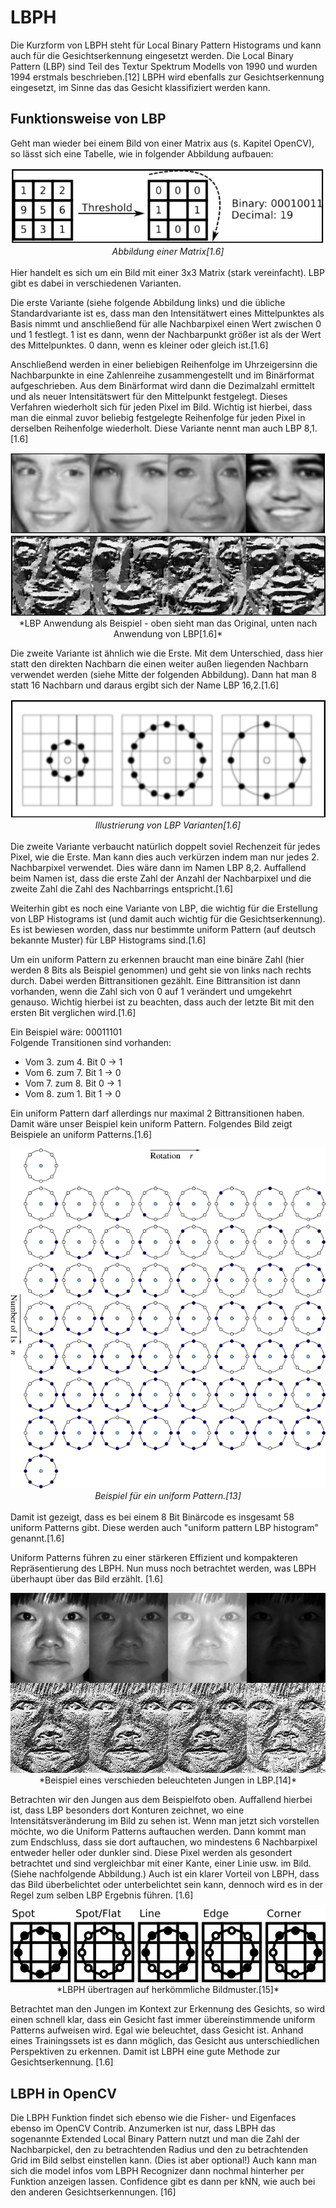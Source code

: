 # LBPH
Die Kurzform von LBPH steht für Local Binary Pattern Histograms und kann auch für die Gesichtserkennung eingesetzt werden. Die Local Binary Pattern (LBP) sind Teil des Textur Spektrum Modells von 1990 und wurden 1994 erstmals beschrieben.[12] LBPH wird ebenfalls zur Gesichtserkennung eingesetzt, im Sinne das das Gesicht klassifiziert werden kann.

## Funktionsweise von LBP
Geht man wieder bei einem Bild von einer Matrix aus (s. Kapitel OpenCV), so lässt sich eine Tabelle, wie in folgender Abbildung aufbauen:
<br><center><img src="../../assets/lbpmatrix.png">
<br>*Abbildung einer Matrix[1.6]*</center><br>
Hier handelt es sich um ein Bild mit einer 3x3 Matrix (stark vereinfacht). LBP gibt es dabei in verschiedenen Varianten.

Die erste Variante (siehe folgende Abbildung links) und die übliche Standardvariante ist es, dass man den Intensitätwert eines Mittelpunktes als Basis nimmt und anschließend für alle Nachbarpixel einen Wert zwischen 0 und 1 festlegt. 1 ist es dann, wenn der Nachbarpunkt größer ist als der Wert des Mittelpunktes. 0 dann, wenn es kleiner oder gleich ist.[1.6]

Anschließend werden in einer beliebigen Reihenfolge im Uhrzeigersinn die Nachbarpunkte in eine Zahlenreihe zusammengestellt und im Binärformat aufgeschrieben. Aus dem Binärformat wird dann die Dezimalzahl ermittelt und als neuer Intensitätswert für den Mittelpunkt festgelegt. Dieses Verfahren wiederholt sich für jeden Pixel im Bild. Wichtig ist hierbei, dass man die einmal zuvor beliebig festgelegte Reihenfolge für jeden Pixel in derselben Reihenfolge wiederholt. Diese Variante nennt man auch LBP 8,1.[1.6]

<center><img src="../../assets/imgnormal.png"><br>
<img src="../../assets/imglbp.png"><br>
*LBP Anwendung als Beispiel - oben sieht man das Original, unten nach Anwendung von LBP[1.6]*</center>

Die zweite Variante ist ähnlich wie die Erste. Mit dem Unterschied, dass hier statt den direkten Nachbarn die einen weiter außen liegenden Nachbarn verwendet werden (siehe Mitte der folgenden Abbildung). Dann hat man 8 statt 16 Nachbarn und daraus ergibt sich der Name LBP 16,2.[1.6]
<br><center><img src="../../assets/lbpvariants.png">
<br>*Illustrierung von LBP Varianten[1.6]*</center><br>
Die zweite Variante verbaucht natürlich doppelt soviel Rechenzeit für jedes Pixel, wie die Erste. Man kann dies auch verkürzen indem man nur jedes 2. Nachbarpixel verwendet. Dies wäre dann im Namen LBP 8,2. Auffallend beim Namen ist, dass die erste Zahl der Anzahl der Nachbarpixel und die zweite Zahl die Zahl des Nachbarrings entspricht.[1.6]

Weiterhin gibt es noch eine Variante von LBP, die wichtig für die Erstellung von LBP Histograms ist (und damit auch wichtig für die Gesichtserkennung). Es ist bewiesen worden, dass nur bestimmte uniform Pattern (auf deutsch bekannte Muster) für LBP Histograms sind.[1.6]

Um ein uniform Pattern zu erkennen braucht man eine binäre Zahl (hier werden 8 Bits als Beispiel genommen) und geht sie von links nach rechts durch. Dabei werden Bittransitionen gezählt. Eine Bittransition ist dann vorhanden, wenn die Zahl sich von 0 auf 1 verändert und umgekehrt genauso. Wichtig hierbei ist zu beachten, dass auch der letzte Bit mit den ersten Bit verglichen wird.[1.6]

Ein Beispiel wäre: 00011101<br>
Folgende Transitionen sind vorhanden:
* Vom 3. zum 4. Bit 0 -> 1
* Vom 6. zum 7. Bit 1 -> 0
* Vom 7. zum 8. Bit 0 -> 1
* Vom 8. zum 1. Bit 1 -> 0

Ein uniform Pattern darf allerdings nur maximal 2 Bittransitionen haben. Damit wäre unser Beispiel kein uniform Pattern. Folgendes Bild zeigt Beispiele an uniform Patterns.[1.6]
<br><center><img src="../../assets/uniform_pattern.png"><br>
*Beispiel für ein uniform Pattern.[13]*</center><br>
Damit ist gezeigt, dass es bei einem 8 Bit Binärcode es insgesamt 58 uniform Patterns gibt. Diese werden auch "uniform pattern LBP histogram" genannt.[1.6]

Uniform Patterns führen zu einer stärkeren Effizient und kompakteren Repräsentierung des LBPH. Nun muss noch betrachtet werden, was LBPH überhaupt über das Bild erzählt. [1.6]

<center><img src="../../assets/lbp.jpg"><br>
*Beispiel eines verschieden beleuchteten Jungen in LBP.[14]*</center>

Betrachten wir den Jungen aus dem Beispielfoto oben. Auffallend hierbei ist, dass LBP besonders dort Konturen zeichnet, wo eine Intensitätsveränderung im Bild zu sehen ist. Wenn man jetzt sich vorstellen möchte, wo die Uniform Patterns auftauchen werden. Dann kommt man zum Endschluss, dass sie dort auftauchen, wo mindestens 6 Nachbarpixel entweder heller oder dunkler sind. Diese Pixel werden als gesondert betrachtet und sind vergleichbar mit einer Kante, einer Linie usw. im Bild. (Siehe nachfolgende Abbildung.) Auch ist ein klarer Vorteil von LBPH, dass das Bild überbelichtet oder unterbelichtet sein kann, dennoch wird es in der Regel zum selben LBP Ergebnis führen. [1.6]

<center><img src="../../assets/patterns.png"><br>
*LBPH übertragen auf herkömmliche Bildmuster.[15]*</center>

Betrachtet man den Jungen im Kontext zur Erkennung des Gesichts, so wird einen schnell klar, dass ein Gesicht fast immer übereinstimmende uniform Patterns aufweisen wird. Egal wie beleuchtet, dass Gesicht ist. Anhand eines Trainingssets ist es dann möglich, das Gesicht aus unterschiedlichen Perspektiven zu erkennen. Damit ist LBPH eine gute Methode zur Gesichtserkennung. [1.6]

## LBPH in OpenCV
Die LBPH Funktion findet sich ebenso wie die Fisher- und Eigenfaces ebenso im OpenCV Contrib. Anzumerken ist nur, dass LBPH das sogenannte Extended Local Binary Pattern nutzt und man die Zahl der Nachbarpickel, den zu betrachtenden Radius und den zu betrachtenden Grid im Bild selbst einstellen kann. (Dies ist aber optional!) Auch kann man sich die model infos vom LBPH Recognizer dann nochmal hinterher per Funktion anzeigen lassen. Confidence gibt es dann per kNN, wie auch bei den anderen Gesichtserkennungen. [16]
